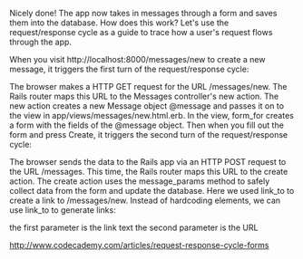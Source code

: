 Nicely done! The app now takes in messages through a form and saves them into the database. How does this work? Let's use the request/response cycle as a guide to trace how a user's request flows through the app.

When you visit http://localhost:8000/messages/new to create a new message, it triggers the first turn of the request/response cycle:

The browser makes a HTTP GET request for the URL /messages/new.
The Rails router maps this URL to the Messages controller's new action. The new action creates a new Message object @message and passes it on to the view in app/views/messages/new.html.erb.
In the view, form_for creates a form with the fields of the @message object.
Then when you fill out the form and press Create, it triggers the second turn of the request/response cycle:

The browser sends the data to the Rails app via an HTTP POST request to the URL /messages.
This time, the Rails router maps this URL to the create action.
The create action uses the message_params method to safely collect data from the form and update the database.
Here we used link_to to create a link to /messages/new. Instead of hardcoding <a> elements, we can use link_to to generate links:

the first parameter is the link text
the second parameter is the URL


http://www.codecademy.com/articles/request-response-cycle-forms